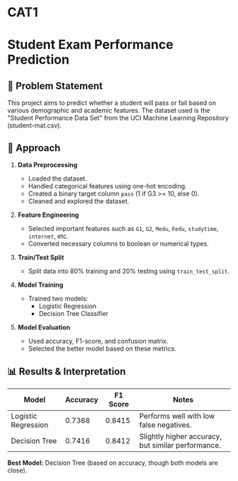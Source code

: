 # CAT1
# Student Exam Performance Prediction

## 📌 Problem Statement
This project aims to predict whether a student will pass or fail based on various demographic and academic features. The dataset used is the "Student Performance Data Set" from the UCI Machine Learning Repository (student-mat.csv).

## 🧠 Approach

1. **Data Preprocessing**
   - Loaded the dataset.
   - Handled categorical features using one-hot encoding.
   - Created a binary target column `pass` (1 if G3 >= 10, else 0).
   - Cleaned and explored the dataset.

2. **Feature Engineering**
   - Selected important features such as `G1`, `G2`, `Medu`, `Fedu`, `studytime`, `internet`, etc.
   - Converted necessary columns to boolean or numerical types.

3. **Train/Test Split**
   - Split data into 80% training and 20% testing using `train_test_split`.

4. **Model Training**
   - Trained two models:
     - Logistic Regression
     - Decision Tree Classifier

5. **Model Evaluation**
   - Used accuracy, F1-score, and confusion matrix.
   - Selected the better model based on these metrics.

## 📊 Results & Interpretation

| Model               | Accuracy | F1 Score | Notes                          |
|--------------------|----------|----------|--------------------------------|
| Logistic Regression| 0.7368   | 0.8415   | Performs well with low false negatives. |
| Decision Tree       | 0.7416   | 0.8412   | Slightly higher accuracy, but similar performance. |

**Best Model:** Decision Tree (based on accuracy, though both models are close).
